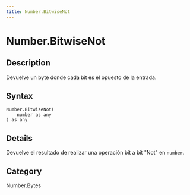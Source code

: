 ```yaml
---
title: Number.BitwiseNot
---
```


# Number.BitwiseNot


## Description

Devuelve un byte donde cada bit es el opuesto de la entrada.


## Syntax

```powerquery
Number.BitwiseNot(
    number as any
) as any
```


## Details

Devuelve el resultado de realizar una operación bit a bit "Not" en <code>number</code>.



## Category
Number.Bytes
